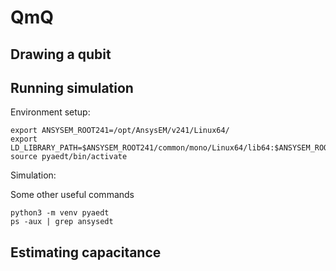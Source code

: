 # QmQ

## Drawing a qubit

## Running simulation

Environment setup:

```
export ANSYSEM_ROOT241=/opt/AnsysEM/v241/Linux64/
export LD_LIBRARY_PATH=$ANSYSEM_ROOT241/common/mono/Linux64/lib64:$ANSYSEM_ROOT241/Delcross:$LD_LIBRARY_PATH
source pyaedt/bin/activate
```

Simulation:


Some other useful commands

```
python3 -m venv pyaedt
ps -aux | grep ansysedt
```

## Estimating capacitance
